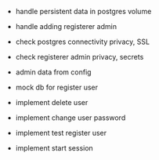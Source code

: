 - handle persistent data in postgres volume
- handle adding registerer admin
- check postgres connectivity privacy, SSL
- check registerer admin privacy, secrets

- admin data from config
- mock db for register user
- implement delete user
- implement change user password
- implement test register user
- implement start session

